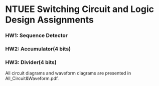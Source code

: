 # NTUEE Switching Circuit and Logic Design Assignments
### HW1: Sequence Detector
### HW2: Accumulator(4 bits)
### HW3: Divider(4 bits)
All circuit diagrams and waveform diagrams are presented in All_Circuit&Waveform.pdf.
